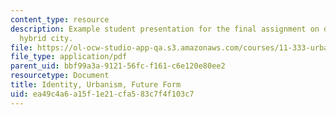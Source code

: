 ```yaml
---
content_type: resource
description: Example student presentation for the final assignment on designing the
  hybrid city.
file: https://ol-ocw-studio-app-qa.s3.amazonaws.com/courses/11-333-urban-design-seminar-spring-2005/ea49c4a6a15f1e21cfa583c7f4f103c7_identity.pdf
file_type: application/pdf
parent_uid: bbf99a3a-9121-56fc-f161-c6e120e80ee2
resourcetype: Document
title: Identity, Urbanism, Future Form
uid: ea49c4a6-a15f-1e21-cfa5-83c7f4f103c7
---
```

